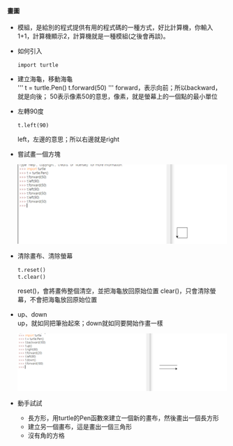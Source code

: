 #### 畫圖  
- 模組，是給別的程式提供有用的程式碼的一種方式，好比計算機，你輸入1+1，計算機顯示2，計算機就是一種模組(之後會再談)。
- 如何引入  
  ```
  import turtle
  ```
- 建立海龜，移動海龜  
  '''
  t = turtle.Pen()
  t.forward(50)
  '''
  forward，表示向前；所以backward，就是向後；
  50表示像素50的意思，像素，就是螢幕上的一個點的最小單位

- 左轉90度
  ```
  t.left(90)
  ```
  left，左邊的意思；所以右邊就是right
- 嘗試畫一個方塊  
  
  ![Alt text](/imgs/ch03-01.png "Optional title")  

- 清除畫布、清除螢幕
  ```
  t.reset()
  t.clear()
  ```

  reset()，會將畫佈整個清空，並把海龜放回原始位置
  clear()，只會清除螢幕，不會把海龜放回原始位置

- up、down  
  up，就如同把筆抬起來；down就如同要開始作畫一樣  

  ![Alt text](/imgs/ch03-02.png "Optional title")  

- 動手試試  
  - 長方形，用turtle的Pen函數來建立一個新的畫布，然後畫出一個長方形
  - 建立另一個畫布，這是畫出一個三角形
  - 沒有角的方格
  
